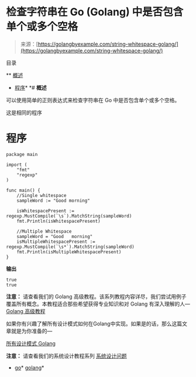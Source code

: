 <!--yml

类别：未分类

日期：2024-10-13 06:52:44

-->

# 检查字符串在 Go (Golang) 中是否包含单个或多个空格

> 来源：[https://golangbyexample.com/string-whitespace-golang/](https://golangbyexample.com/string-whitespace-golang/)

目录

**   [概述](#Overview "Overview")

+   [程序](#Program "Program")*  *# **概述**

可以使用简单的正则表达式来检查字符串在 Go 中是否包含单个或多个空格。

这是相同的程序

# **程序**

```
package main

import (
	"fmt"
	"regexp"
)

func main() {
	//Single whitespace
	sampleWord := "Good morning"

	isWhitespacePresent := regexp.MustCompile(`\s`).MatchString(sampleWord)
	fmt.Println(isWhitespacePresent)

	//Multiple Whitespace
	sampleWord = "Good   morning"
	isMultipleWhitespacePresent := regexp.MustCompile(`\s*`).MatchString(sampleWord)
	fmt.Println(isMultipleWhitespacePresent)
}
```

**输出**

```
true
true
```

**注意：** 请查看我们的 Golang 高级教程。该系列教程内容详尽，我们尝试用例子覆盖所有概念。本教程适合那些希望获得专业知识和对 Golang 有深入理解的人— [Golang 高级教程](https://golangbyexample.com/golang-comprehensive-tutorial/)

如果你有兴趣了解所有设计模式如何在Golang中实现。如果是的话，那么这篇文章就是为你准备的—

[所有设计模式 Golang](https://golangbyexample.com/all-design-patterns-golang/)

**注意：** 请查看我们的系统设计教程系列 [系统设计问题](https://techbyexample.com/system-design-questions/)

+   [go](https://golangbyexample.com/tag/go/)*   [golang](https://golangbyexample.com/tag/golang/)*
